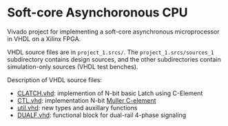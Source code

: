 # Soft-core Asynchoronous CPU
Vivado project for implementing a soft-core asynchronous microprocessor in VHDL on a Xilinx FPGA.

VHDL source files are in `project_1.srcs/`. The `project_1.srcs/sources_1` subdirectory contains design sources,
and the other  subdirectories contain simulation-only sources (VHDL test benches).

Description of VHDL source files:
   - [CLATCH.vhd](project_1.srcs/sources_1/imports/new/CLATCH.vhd): implemention of N-bit basic Latch using C-Element
   - [CTL.vhd](project_1.srcs/sources_1/imports/new/CTL.vhd): implementation N-bit [Muller C-element](https://en.wikipedia.org/wiki/C-element)
   - [util.vhd](project_1.srcs/sources_1/new/util.vhd): new types and auxillary functions 
   - [DUALF.vhd](project_1.srcs/sources_1/new/DUALF.vhd): functional block for dual-rail 4-phase signaling

